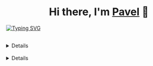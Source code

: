 <h1 align="center">Hi there, I'm <a href="https://chromedino.com/" target="_blank">Pavel</a> 👋</h1>

[![Typing SVG](https://readme-typing-svg.herokuapp.com?size=40&center=true&multiline=true&width=500&height=60&lines=+%E2%95%AF%C2%B0%E2%96%A1%C2%B0\)%E2%95%AF+%E2%94%BB%E2%94%81%E2%94%81%E2%94%BB)](https://git.io/typing-svg)
<!--![](https://komarev.com/ghpvc/?username=mdalbrid)-->
<br>
<details>
  <align="right">
  ![Go](https://img.shields.io/badge/go-%2300ADD8.svg?style=for-the-badge&logo=go&logoColor=white)
  ![Python](https://img.shields.io/badge/python-3670A0?style=for-the-badge&logo=python&logoColor=ffdd54)
  ![C](https://img.shields.io/badge/c-%2300599C.svg?style=for-the-badge&logo=c&logoColor=white)
  ![Vim](https://img.shields.io/badge/VIM-%2311AB00.svg?style=for-the-badge&logo=vim&logoColor=white)
  ![Git](https://img.shields.io/badge/git-%23F05033.svg?style=for-the-badge&logo=git&logoColor=white)
  ![Postgres](https://img.shields.io/badge/postgres-%23316192.svg?style=for-the-badge&logo=postgresql&logoColor=white)
  ![MongoDB](https://img.shields.io/badge/MongoDB-%234ea94b.svg?style=for-the-badge&logo=mongodb&logoColor=white)
  ![Redis](https://img.shields.io/badge/redis-%23DD0031.svg?style=for-the-badge&logo=redis&logoColor=white)
  ![Markdown](https://img.shields.io/badge/markdown-%23000000.svg?style=for-the-badge&logo=markdown&logoColor=white)
</details>

<br>

<details>
  <align="right">
  <summary>:fire: Statistics:</summary>
   <img align="left" alt="codeSTACKr's GitHub Stats" src="https://github-readme-stats.vercel.app/api/top-langs/?username=mdalbrid&langs_count=8&layout=compact&theme=dracula" />
      <img align="centre" alt="codeSTACKr's GitHub Stats" src="https://github-readme-stats.vercel.app/api?username=mdalbrid&show_icons=true&theme=dracula" />
</details>
  
<!--
**mdalbrid/mdalbrid** is a ✨ _special_ ✨ repository because its `README.md` (this file) appears on your GitHub profile.

Here are some ideas to get you started:

- 🔭 I’m currently working on ...
- 🌱 I’m currently learning ...
- 👯 I’m looking to collaborate on ...
- 🤔 I’m looking for help with ...
- 💬 Ask me about ...
- 📫 How to reach me: ...
- 😄 Pronouns: ...
- ⚡ Fun fact: ...
-->
